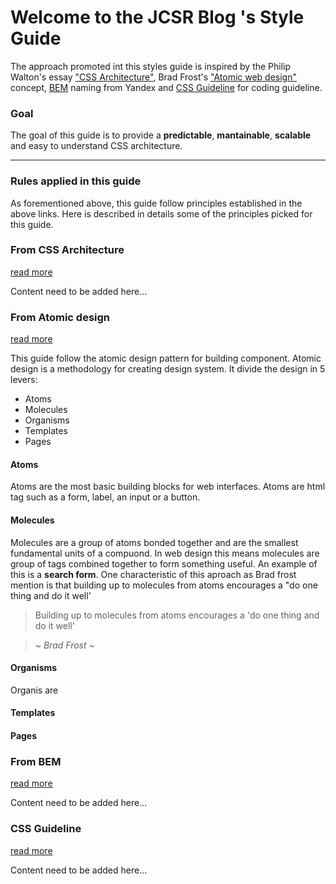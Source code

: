 # Welcome to the JCSR Blog 's Style Guide

The approach promoted int this styles guide is inspired by the
Philip Walton's essay ["CSS Architecture"](https://philipwalton.com/articles/css-architecture/),
Brad Frost's ["Atomic web design"](http://bradfrost.com/blog/post/atomic-web-design/) concept,
[BEM](https://en.bem.info/) naming from Yandex and
[CSS Guideline](http://cssguidelin.es/) for coding guideline.


### Goal
The goal of this guide is to provide a __predictable__, __mantainable__, __scalable__  and easy to understand CSS architecture.




-----------------------------------------------------------------------------------------




### Rules applied in this guide
As forementioned above, this guide follow principles established in the above links.
Here is described in details some of the principles picked for this guide.


### From CSS Architecture
[read more](https://philipwalton.com/articles/css-architecture/)

Content need to be added here...


### From Atomic design
[read more](http://bradfrost.com/blog/post/atomic-web-design/)

This guide follow the atomic design pattern for building component.
Atomic design is a methodology for creating design system. It divide the design in 5 levers:
* Atoms
* Molecules
* Organisms
* Templates
* Pages


#### Atoms
Atoms are the most basic building blocks for web interfaces.
Atoms are html tag such as a form, label, an input or a button.

#### Molecules
Molecules are a group of atoms bonded together and are the smallest fundamental units
of a compuond. In web design this means molecules are group of
tags combined together to form something useful.
An example of this is a **search form**.  One characteristic of this aproach as Brad frost
mention is that building up to molecules from atoms encourages a "do one thing and do it well'

> Building up to molecules from atoms encourages a 'do one thing and do it well'

> _~ Brad Frost ~_

#### Organisms
Organis are


#### Templates


#### Pages






### From BEM
[read more](https://en.bem.info/)

Content need to be added here...


### CSS Guideline
[read more](http://cssguidelin.es/)

Content need to be added here...
